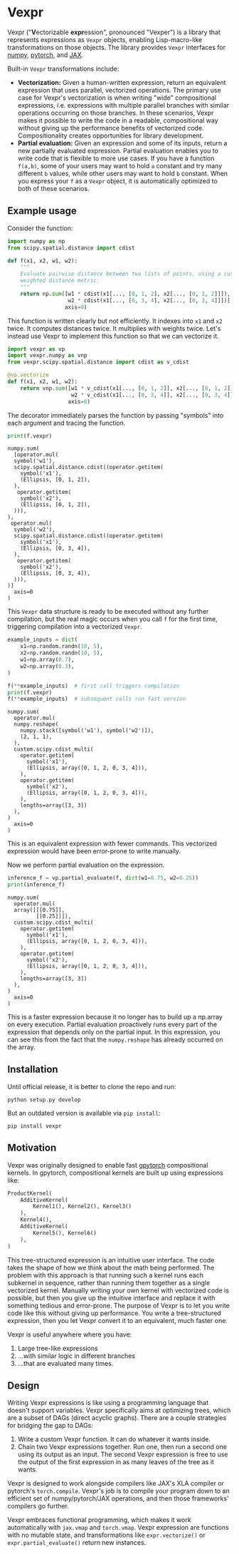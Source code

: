 # Vexpr

Vexpr ("**V**ectorizable **expr**ession", pronounced "Vexper") is a library that represents expressions as `Vexpr` objects, enabling Lisp-macro-like transformations on those objects. The library provides `Vexpr` interfaces for [numpy](https://numpy.org), [pytorch](https://pytorch.org), and [JAX](https://github.com/google/jax).

Built-in `Vexpr` transformations include:

- **Vectorization:** Given a human-written expression, return an equivalent expression that uses parallel, vectorized operations. The primary use case for Vexpr's vectorization is when writing "wide" compositional expressions, i.e. expressions with multiple parallel branches with similar operations occurring on those branches. In these scenarios, Vexpr makes it possible to write the code in a readable, compositional way without giving up the performance benefits of vectorized code. Compositionality creates opportunities for library development.
- **Partial evaluation:** Given an expression and some of its inputs, return a new partially evaluated expression. Partial evaluation enables you to write code that is flexible to more use cases. If you have a function `f(a,b)`, some of your users may want to hold `a` constant and try many different `b` values, while other users may want to hold `b` constant. When you express your `f` as a `Vexpr` object, it is automatically optimized to both of these scenarios.


## Example usage

Consider the function:

```python
import numpy as np
from scipy.spatial.distance import cdist

def f(x1, x2, w1, w2):
    """
    Evaluate pairwise distance between two lists of points, using a custom
    weighted distance metric.
    """
    return np.sum([w1 * cdist(x1[..., [0, 1, 2], x2[..., [0, 1, 2]]]),
                   w2 * cdist(x1[..., [0, 3, 4], x2[..., [0, 3, 4]]])],
                  axis=0)
```

This function is written clearly but not efficiently. It indexes into `x1` and `x2` twice. It computes distances twice. It multiplies with weights twice. Let's instead use Vexpr to implement this function so that we can vectorize it.


```python
import vexpr as vp
import vexpr.numpy as vnp
from vexpr.scipy.spatial.distance import cdist as v_cdist

@vp.vectorize
def f(x1, x2, w1, w2):
    return vnp.sum([w1 * v_cdist(x1[..., [0, 1, 2]], x2[..., [0, 1, 2]]),
                    w2 * v_cdist(x1[..., [0, 3, 4]], x2[..., [0, 3, 4]])],
                   axis=0)
```

The decorator immediately parses the function by passing "symbols" into each argument and tracing the function.

```python
print(f.vexpr)
```

```text
numpy.sum(
  [operator.mul(
  symbol('w1'),
  scipy.spatial.distance.cdist((operator.getitem(
    symbol('x1'),
    (Ellipsis, [0, 1, 2]),
  ),
   operator.getitem(
    symbol('x2'),
    (Ellipsis, [0, 1, 2]),
  ))),
),
 operator.mul(
  symbol('w2'),
  scipy.spatial.distance.cdist((operator.getitem(
    symbol('x1'),
    (Ellipsis, [0, 3, 4]),
  ),
   operator.getitem(
    symbol('x2'),
    (Ellipsis, [0, 3, 4]),
  ))),
)]
  axis=0
)
```

This `Vexpr` data structure is ready to be executed without any further compilation, but the real magic occurs when you call `f` for the first time, triggering compilation into a vectorized `Vexpr`.

```python
example_inputs = dict(
    x1=np.random.randn(10, 5),
    x2=np.random.randn(10, 5),
    w1=np.array(0.7),
    w2=np.array(0.3),
)

f(**example_inputs)  # first call triggers compilation
print(f.vexpr)
f(**example_inputs)  # subsequent calls run fast version
```

```text
numpy.sum(
  operator.mul(
  numpy.reshape(
    numpy.stack([symbol('w1'), symbol('w2')]),
    (2, 1, 1),
  ),
  custom.scipy.cdist_multi(
    operator.getitem(
      symbol('x1'),
      (Ellipsis, array([0, 1, 2, 0, 3, 4])),
    ),
    operator.getitem(
      symbol('x2'),
      (Ellipsis, array([0, 1, 2, 0, 3, 4])),
    ),
    lengths=array([3, 3])
  ),
)
  axis=0
)
```

This is an equivalent expression with fewer commands. This vectorized expression would have been error-prone to write manually.

Now we perform partial evaluation on the expression.

```python
inference_f = vp.partial_evaluate(f, dict(w1=0.75, w2=0.25))
print(inference_f)
```

```text
numpy.sum(
  operator.mul(
  array([[[0.75]],
         [[0.25]]]),
  custom.scipy.cdist_multi(
    operator.getitem(
      symbol('x1'),
      (Ellipsis, array([0, 1, 2, 0, 3, 4])),
    ),
    operator.getitem(
      symbol('x2'),
      (Ellipsis, array([0, 1, 2, 0, 3, 4])),
    ),
    lengths=array([3, 3])
  ),
)
  axis=0
)
```

This is a faster expression because it no longer has to build up a np.array on every execution. Partial evaluation proactively runs every part of the expression that depends only on the partial input. In this expression, you can see this from the fact that the `numpy.reshape` has already occurred on the array.

<!-- TODO insert timeit calls for the original f, f.vexpr, and the original f.vexpr  -->


## Installation

Until official release, it is better to clone the repo and run:

```
python setup.py develop
```

But an outdated version is available via `pip install`:

```
pip install vexpr
```

## Motivation

Vexpr was originally designed to enable fast [gpytorch](https://gpytorch.ai) compositional kernels. In gpytorch, compositional kernels are built up using expressions like:

```python
ProductKernel(
    AdditiveKernel(
        Kernel1(), Kernel2(), Kernel3()
    ),
    Kernel4(),
    AdditiveKernel(
        Kernel5(), Kernel6()
    ),
)
```

This tree-structured expression is an intuitive user interface. The code takes the shape of how we think about the math being performed. The problem with this approach is that running such a kernel runs each subkernel in sequence, rather than running them together as a single vectorized kernel. Manually writing your own kernel with vectorized code is possible, but then you give up the intuitive interface and replace it with something tedious and error-prone. The purpose of Vexpr is to let you write code like this without giving up performance. You write a tree-structured expression, then you let Vexpr convert it to an equivalent, much faster one.

Vexpr is useful anywhere where you have:

1. Large tree-like expressions
2. ...with similar logic in different branches
3. ...that are evaluated many times.


## Design

Writing Vexpr expressions is like using a programming language that doesn't support variables. Vexpr specifically aims at optimizing trees, which are a subset of DAGs (direct acyclic graphs). There are a couple strategies for bridging the gap to DAGs:

1. Write a custom Vexpr function. It can do whatever it wants inside.
2. Chain two Vexpr expressions together. Run one, then run a second one using its output as an input. The second Vexpr expression is free to use the output of the first expression in as many leaves of the tree as it wants.

Vexpr is designed to work alongside compilers like JAX's XLA compiler or pytorch's `torch.compile`. Vexpr's job is to compile your program down to an efficient set of numpy/pytorch/JAX operations, and then those frameworks' compilers go further.

Vexpr embraces functional programming, which makes it work automatically with `jax.vmap` and `torch.vmap`. Vexpr expression are functions with no mutable state, and transformations like `expr.vectorize()` or `expr.partial_evaluate()` return new instances.
